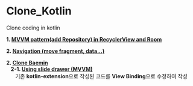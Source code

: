 # Clone_Kotlin
Clone coding in kotlin

**1. [MVVM pattern(add Repository) in RecyclerView and Room](https://ddangeun.tistory.com/81?category=874345)**

**2. [Navigation (move fragment, data...)](https://www.youtube.com/watch?v=4CrNKxoN_Dg&list=PLgOlaPUIbynqmlbCQ_dHAgY7lRj5-Ti_f&index=3)**


**2. [Clone Baemin](https://programmar.tistory.com/27?category=883390)**  
&nbsp;&nbsp;&nbsp;**2-1. [Using slide drawer (MVVM)](https://programmar.tistory.com/27?category=883390)**  
&nbsp;&nbsp;&nbsp;&nbsp;&nbsp;&nbsp;기존 **kotlin-extension**으로 작성된 코드를 **View Binding**으로 수정하여 작성